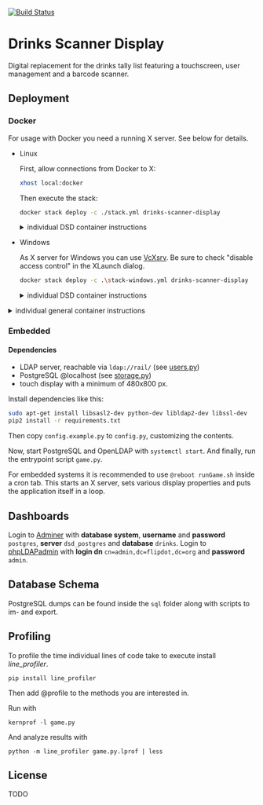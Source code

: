 [![Build Status](https://travis-ci.org/flipdot/drinks-scanner-display.svg?branch=master)](https://travis-ci.org/flipdot/drinks-scanner-display)
# Drinks Scanner Display
Digital replacement for the drinks tally list featuring a touchscreen, user management and a barcode scanner.

## Deployment

### Docker
For usage with Docker you need a running X server. See below for details.

- Linux

  First, allow connections from Docker to X:
  ```bash
  xhost local:docker
  ```
  Then execute the stack:
  ```bash
  docker stack deploy -c ./stack.yml drinks-scanner-display
  ```

  <details>
    <summary>individual DSD container instructions</summary>

    ```bash
    docker run --name dsd_drinks-scanner-display -d -v ${PWD}/config.py:/app/config.py -v /tmp/.X11-unix:/tmp/.X11-unix -e DISPLAY=unix${DISPLAY} flipdot/drinks-scanner-display
    ```
  </details>

- Windows

  As X server for Windows you can use [VcXsrv](https://sourceforge.net/projects/vcxsrv/). Be sure to check "disable access control" in the XLaunch dialog.

  ```bash
  docker stack deploy -c .\stack-windows.yml drinks-scanner-display
  ```

  <details>
    <summary>individual DSD container instructions</summary>

    ```powershell
    docker run --name dsd_drinks-scanner-display -d -v ./config.py:/app/config.py -e DISPLAY=${env:DISPLAY} flipdot/drinks-scanner-display
    ```
  </details>


<details>
  <summary>individual general container instructions</summary>

  ```bash
  # PostgreSQL
  docker run --name dsd_postgres -d -p 5432:5432 -v dsd_postgres-data:/var/lib/postgresql/data -e POSTGRES_PASSWORD=postgres -e POSTGRES_DB=drinks postgres

  # Adminer
  docker run --name dsd_adminer -d -p 8080:8080 --link dsd_postgres:db adminer
  ```


  ```bash
  # OpenLDAP
  docker run --name dsd_ldap -d -p 389:389 -e LDAP_DOMAIN="flipdot.org" osixia/openldap

  # phpLDAPadmin
  docker run --name dsd_phpldapadmin -d -p 6443:443 -v dsd_phpldapadmin-data:/var/www/phpldapadmin --link dsd_ldap:ldap -e PHPLDAPADMIN_LDAP_HOSTS=ldap osixia/phpldapadmin
  ```
</details>


### Embedded

#### Dependencies
- LDAP server, reachable via `ldap://rail/` (see [users.py](drinks_scanner_display/users/users.py))
- PostgreSQL @localhost (see [storage.py](drinks_scanner_display/database/storage.py))
- touch display with a minimum of 480x800 px.

Install dependencies like this:

```bash
sudo apt-get install libsasl2-dev python-dev libldap2-dev libssl-dev
pip2 install -r requirements.txt
```
Then copy `config.example.py` to `config.py`, customizing the contents.

Now, start PostgreSQL and OpenLDAP with `systemctl start`. And finally, run the entrypoint script `game.py`.

For embedded systems it is recommended to use `@reboot runGame.sh` inside a cron tab.
This starts an X server, sets various display properties and puts the application itself in a loop.


## Dashboards
Login to [Adminer](http://localhost:8080) with **database system**, **username** and **password** `postgres`, **server** `dsd_postgres` and **database** `drinks`.
Login to [phpLDAPadmin](https://localhost:6443) with **login dn** `cn=admin,dc=flipdot,dc=org` and **password** `admin`.


## Database Schema
PostgreSQL dumps can be found inside the `sql` folder along with scripts to im- and export.


## Profiling
To profile the time individual lines of code take to execute install *line_profiler*.

    pip install line_profiler

Then add @profile to the methods you are interested in.

Run with

    kernprof -l game.py

And analyze results with

    python -m line_profiler game.py.lprof | less

## License
TODO
